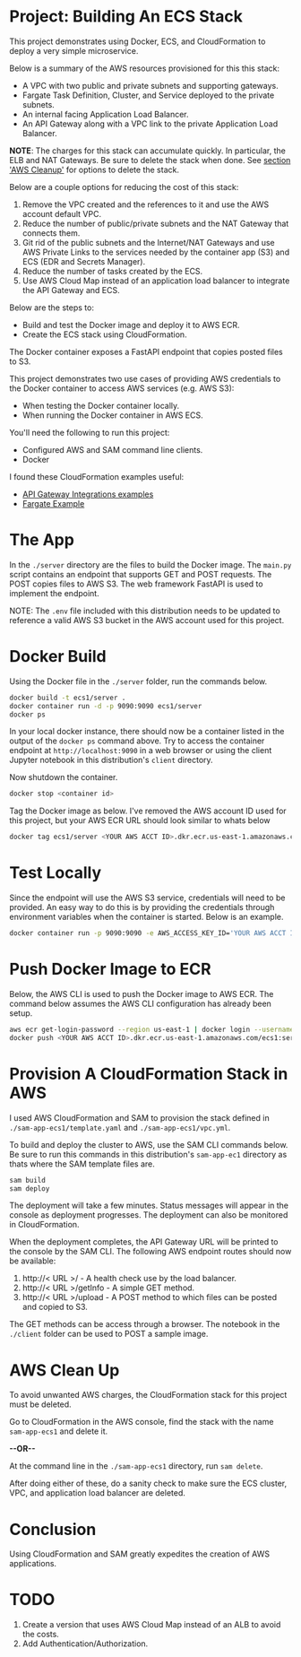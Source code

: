 # Project: Building An ECS Stack

This project demonstrates using Docker, ECS, and CloudFormation to deploy a very simple microservice.

Below is a summary of the AWS resources provisioned for this this stack:

- A VPC with two public and private subnets and supporting gateways.
- Fargate Task Definition, Cluster, and Service deployed to the private subnets. 
- An internal facing Application Load Balancer.
- An API Gateway along with a VPC link to the private Application Load Balancer.

**NOTE**: The charges for this stack can accumulate quickly. In particular, the ELB and NAT Gateways. Be sure to delete the stack when done. See [section 'AWS Cleanup'](#cleanup) for options to delete the stack.  

Below are a couple options for reducing the cost of this stack:

1. Remove the VPC created and the references to it and use the AWS account default VPC.
1. Reduce the number of public/private subnets and the NAT Gateway that connects them.
1. Git rid of the public subnets and the Internet/NAT Gateways and use AWS Private Links to the services needed by the container app (S3) and ECS (EDR and Secrets Manager).
1. Reduce the number of tasks created by the ECS.
1. Use AWS Cloud Map instead of an application load balancer to integrate the API Gateway and ECS.  

Below are the steps to:

- Build and test the Docker image and deploy it to AWS ECR.
- Create the ECS stack using CloudFormation.  

The Docker container exposes a FastAPI endpoint that copies posted files to S3.

This project demonstrates two use cases of providing AWS credentials to the Docker container to access AWS services (e.g. AWS S3):

- When testing the Docker container locally. 
- When running the Docker container in AWS ECS.

You'll need the following to run this project:

- Configured AWS and SAM command line clients.
- Docker

I found these CloudFormation examples useful:

- [API Gateway Integrations examples](https://github.com/aws-samples/aws-apigw-http-api-private--integrations/blob/main/templates/APIGW-HTTP-private-integration-ALB-ecs.yml) 
- [Fargate Example](https://containersonaws.com/pattern/sam-fargate)

# The App

In the `./server` directory are the files to build the Docker image. The `main.py` script contains an endpoint that supports GET and POST requests. The POST copies files to AWS S3. The web framework FastAPI is used to implement the endpoint.  

NOTE: The `.env` file included with this distribution needs to be updated to reference a valid AWS S3 bucket in the AWS account used for this project.

# Docker Build

Using the Docker file in the `./server` folder, run the commands below. 

```bash
docker build -t ecs1/server .
docker container run -d -p 9090:9090 ecs1/server
docker ps
```

In your local docker instance, there should now be a container listed in the output of the `docker ps` command above. Try to access the container endpoint at `http://localhost:9090` in a web browser or using the client Jupyter notebook in this distribution's `client` directory. 

Now shutdown the container.

```bash
docker stop <container id>
```

Tag the Docker image as below. I've removed the AWS account ID used for this project, but your AWS ECR URL should look similar to whats below

```bash
docker tag ecs1/server <YOUR AWS ACCT ID>.dkr.ecr.us-east-1.amazonaws.com/ecs1:server
```

# Test Locally

Since the endpoint will use the AWS S3 service, credentials will need to be provided. An easy way to do this is by providing the credentials through environment variables when the container is started. Below is an example.

```bash
docker container run -p 9090:9090 -e AWS_ACCESS_KEY_ID='YOUR AWS ACCT ID' -e AWS_SECRET_ACCESS_KEY='YOUR AWS ACCT KEY' ecs1/server  
```

# Push Docker Image to ECR

Below, the AWS CLI is used to push the Docker image to AWS ECR. The command below assumes the AWS CLI configuration has already been setup. 

```bash
aws ecr get-login-password --region us-east-1 | docker login --username AWS --password-stdin <YOUR ACCT ID>.dkr.ecr.us-east-1.amazonaws.com
docker push <YOUR AWS ACCT ID>.dkr.ecr.us-east-1.amazonaws.com/ecs1:server
```

# Provision A CloudFormation Stack in AWS

I used AWS CloudFormation and SAM to provision the stack defined in `./sam-app-ecs1/template.yaml` and `./sam-app-ecs1/vpc.yml`. 

To build and deploy the cluster to AWS, use the SAM CLI commands below. Be sure to run this commands in this distribution's `sam-app-ec1` directory as thats where the SAM template files are.

```bash
sam build
sam deploy
```

The deployment will take a few minutes. Status messages will appear in the console as deployment progresses. The deployment can also be monitored in CloudFormation.

When the deployment completes, the API Gateway URL will be printed to the console by the SAM CLI. The following AWS endpoint routes should now be available:

1. http://< URL >/ - A health check use by the load balancer.
1. http://< URL >/getInfo - A simple GET method.
1. http://< URL >/upload - A POST method to which files can be posted and copied to S3.   

The GET methods can be access through a browser. The notebook in the `./client` folder can be used to POST a sample image. 

# AWS Clean Up <a id='cleanup'></a>

To avoid unwanted AWS charges, the CloudFormation stack for this project must be deleted. 

Go to CloudFormation in the AWS console, find the stack with the name `sam-app-ecs1` and delete it.

**--OR--**

At the command line in the `./sam-app-ecs1` directory, run `sam delete`.

After doing either of these, do a sanity check to make sure the ECS cluster, VPC, and application load balancer are deleted.

# Conclusion

Using CloudFormation and SAM greatly expedites the creation of AWS applications.

# TODO 
1. Create a version that uses AWS Cloud Map instead of an ALB to avoid the costs.
1. Add Authentication/Authorization.
